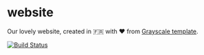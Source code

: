 # website
Our lovely website, created in 🇫🇷 with ❤️ from [Grayscale template](https://startbootstrap.com/themes/grayscale/).

[![Build Status](https://travis-ci.com/skalab/website.svg?branch=master)](https://travis-ci.com/skalab/website)